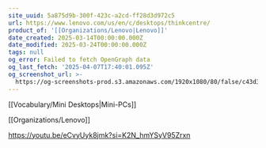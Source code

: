 ```yaml
---
site_uuid: 5a875d9b-300f-423c-a2cd-ff28d3d972c5
url: https://www.lenovo.com/us/en/c/desktops/thinkcentre/
product_of: '[[Organizations/Lenovo|Lenovo]]'
date_created: 2025-03-14T00:00:00.000Z
date_modified: 2025-03-24T00:00:00.000Z
tags: null
og_error: Failed to fetch OpenGraph data
og_last_fetch: '2025-04-07T17:40:01.095Z'
og_screenshot_url: >-
  https://og-screenshots-prod.s3.amazonaws.com/1920x1080/80/false/c43d380231d0a3952c81bf159e16320ba38723fb83531c0218d71c86d540e2e1.jpeg
---
```


[[Vocabulary/Mini Desktops|Mini-PCs]]

[[Organizations/Lenovo]]

https://youtu.be/eCvyUyk8jmk?si=K2N_hmYSyV95Zrxn